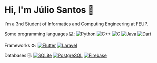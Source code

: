 # Hi, I'm Júlio Santos 👋

I'm a 3nd Student of Informatics and Computing Engineering at FEUP. 


Some programming languages 💻:   [![Python](https://img.shields.io/badge/-Python-3776AB?logo=python&logoColor=white)](https://www.python.org/) [![C++](https://img.shields.io/badge/-C++-00599C?logo=c%2B%2B&logoColor=white)](https://isocpp.org/) [![C](https://img.shields.io/badge/-C-A8B9CC?logo=c&logoColor=white)](https://en.wikipedia.org/wiki/C_(programming_language)) [![Java](https://img.shields.io/badge/-Java-007396?logo=java&logoColor=white)](https://www.oracle.com/java/) [![Dart](https://img.shields.io/badge/-Dart-0175C2?logo=dart&logoColor=white)](https://dart.dev/)

Frameworks ⚙️:    [![Flutter](https://img.shields.io/badge/-Flutter-02569B?logo=flutter&logoColor=white)](https://flutter.dev/) [![Laravel](https://img.shields.io/badge/-Laravel-FF2D20?logo=laravel&logoColor=white)](https://laravel.com/)

Databases 🗄:   [![SQLite](https://img.shields.io/badge/-SQLite-003B57?logo=sqlite&logoColor=white)](https://sqlite.org/index.html) [![PostgreSQL](https://img.shields.io/badge/-PostgreSQL-4169E1?logo=postgresql&logoColor=white)](https://www.postgresql.org/) [![Firebase](https://img.shields.io/badge/-Firebase-FFCA28?logo=firebase&logoColor=black)](https://firebase.google.com/)


  
<!--
- 🔭 I’m currently working on a Social Network and an App User Interface
- 🌱 I’m currently learning Haskell, Network Engineering, Cybersecurity fundamentals
- 👯 I’m looking to collaborate on ...
- 🤔 I’m looking for help with ...
- 💬 Ask me about ...
- 📫 How to reach me: ...
- ⚡ Fun fact: ...
-->
